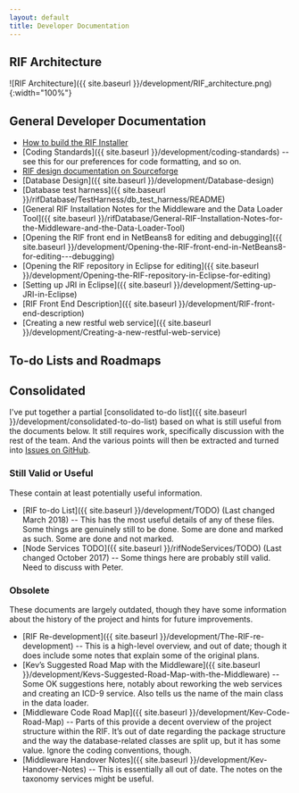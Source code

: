 ```yaml
---
layout: default
title: Developer Documentation
---
```


## RIF Architecture

![RIF Architecture]({{ site.baseurl }}/development/RIF_architecture.png){:width="100%"}

## General Developer Documentation

* [How to build the RIF Installer](Building-the-Installer)
* [Coding Standards]({{ site.baseurl }}/development/coding-standards) -- see this for our preferences for code formatting, and so on.
* [RIF design documentation on Sourceforge](http://rapidinquiryfacility.sourceforge.net/index.html)
* [Database Design]({{ site.baseurl }}/development/Database-design)
* [Database test harness]({{ site.baseurl }}/rifDatabase/TestHarness/db_test_harness/README)
* [General RIF Installation Notes for the Middleware and the Data Loader Tool]({{ site.baseurl }}/rifDatabase/General-RIF-Installation-Notes-for-the-Middleware-and-the-Data-Loader-Tool)
* [Opening the RIF front end in NetBeans8 for editing and debugging]({{ site.baseurl }}/development/Opening-the-RIF-front-end-in-NetBeans8-for-editing---debugging)
* [Opening the RIF repository in Eclipse for editing]({{ site.baseurl }}/development/Opening-the-RIF-repository-in-Eclipse-for-editing)
* [Setting up JRI in Eclipse]({{ site.baseurl }}/development/Setting-up-JRI-in-Eclipse)
* [RIF Front End Description]({{ site.baseurl }}/development/RIF-front-end-description)
* [Creating a new restful web service]({{ site.baseurl }}/development/Creating-a-new-restful-web-service)

## To-do Lists and Roadmaps

## Consolidated

I've put together a partial [consolidated to-do list]({{ site.baseurl }}/development/consolidated-to-do-list) based on what is still useful from the documents below. It still requires work, specifically discussion with the rest of the team. And the various points will then be extracted and turned into [Issues on GitHub](https://github.com/smallAreaHealthStatisticsUnit/rapidInquiryFacility/issues).

### Still Valid or Useful

These contain at least potentially useful information.

* [RIF to-do List]({{ site.baseurl }}/development/TODO) (Last changed March 2018) -- This has the most useful details of any of these files. Some things are genuinely still to be done. Some are done and marked as such. Some are done and not marked.
* [Node Services TODO]({{ site.baseurl }}/rifNodeServices/TODO) (Last changed October 2017) -- Some things here are probably still valid. Need to discuss with Peter.

### Obsolete

These documents are largely outdated, though they have some information about the history of the project and hints for future improvements.

* [RIF Re-development]({{ site.baseurl }}/development/The-RIF-re-development) -- This is a high-level overview, and out of date; though it does include some notes that explain some of the original plans.
* [Kev’s Suggested Road Map with the Middleware]({{ site.baseurl }}/development/Kevs-Suggested-Road-Map-with-the-Middleware) -- Some OK suggestions here, notably about reworking the web services and creating an ICD-9 service. Also tells us the name of the main class in the data loader.
* [Middleware Code Road Map]({{ site.baseurl }}/development/Kev-Code-Road-Map) -- Parts of this provide a decent overview of the project structure within the RIF. It’s out of date regarding the package structure and the way the database-related classes are split up, but it has some value. Ignore the coding conventions, though.
* [Middleware Handover Notes]({{ site.baseurl }}/development/Kev-Handover-Notes) -- This is essentially all out of date. The notes on the taxonomy services might be useful.
